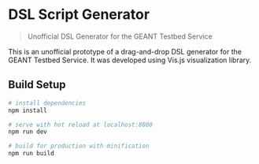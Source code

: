 # DSL Script Generator

> Unofficial DSL Generator for the GEANT Testbed Service

This is an unofficial prototype of a drag-and-drop DSL generator for the GEANT Testbed Service. It was developed using Vis.js visualization library.

## Build Setup

``` bash
# install dependencies
npm install

# serve with hot reload at localhost:8080
npm run dev

# build for production with minification
npm run build
```
